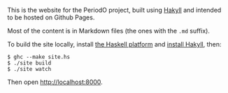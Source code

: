 This is the website for the PeriodO project, built using
[Hakyll](http://jaspervdj.be/hakyll/) and intended to be hosted on
Github Pages.

Most of the content is in Markdown files (the ones with the `.md`
suffix).

To build the site locally, install [the Haskell
platform](http://www.haskell.org/platform/) and [install
Hakyll](http://jaspervdj.be/hakyll/tutorials/01-installation.html),
then:

```
$ ghc --make site.hs
$ ./site build
$ ./site watch
```

Then open <http://localhost:8000>.
